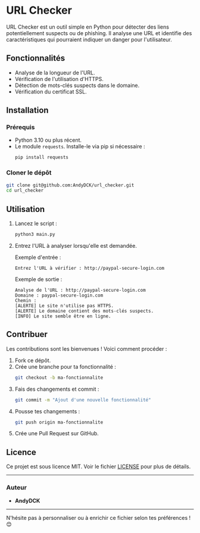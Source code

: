 # URL Checker

URL Checker est un outil simple en Python pour détecter des liens potentiellement suspects ou de phishing. Il analyse une URL et identifie des caractéristiques qui pourraient indiquer un danger pour l'utilisateur.

## Fonctionnalités

- Analyse de la longueur de l'URL.
- Vérification de l'utilisation d'HTTPS.
- Détection de mots-clés suspects dans le domaine.
- Vérification du certificat SSL.

## Installation

### Prérequis

- Python 3.10 ou plus récent.
- Le module `requests`. Installe-le via pip si nécessaire :
  ```bash
  pip install requests
  ```

### Cloner le dépôt

```bash
git clone git@github.com:AndyDCK/url_checker.git
cd url_checker
```

## Utilisation

1. Lancez le script :

   ```bash
   python3 main.py
   ```

2. Entrez l'URL à analyser lorsqu'elle est demandée.

   Exemple d'entrée :
   ```
   Entrez l'URL à vérifier : http://paypal-secure-login.com
   ```

   Exemple de sortie :
   ```
   Analyse de l'URL : http://paypal-secure-login.com
   Domaine : paypal-secure-login.com
   Chemin :
   [ALERTE] Le site n'utilise pas HTTPS.
   [ALERTE] Le domaine contient des mots-clés suspects.
   [INFO] Le site semble être en ligne.
   ```

## Contribuer

Les contributions sont les bienvenues ! Voici comment procéder :

1. Fork ce dépôt.
2. Crée une branche pour ta fonctionnalité :
   ```bash
   git checkout -b ma-fonctionnalite
   ```
3. Fais des changements et commit :
   ```bash
   git commit -m "Ajout d'une nouvelle fonctionnalité"
   ```
4. Pousse tes changements :
   ```bash
   git push origin ma-fonctionnalite
   ```
5. Crée une Pull Request sur GitHub.

## Licence

Ce projet est sous licence MIT. Voir le fichier [LICENSE](LICENSE) pour plus de détails.

---

### Auteur

- **AndyDCK**

---

N'hésite pas à personnaliser ou à enrichir ce fichier selon tes préférences ! 😊